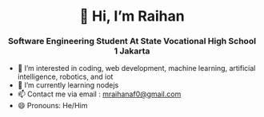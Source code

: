<h1 align="center">👋 Hi, I’m Raihan</h1>
<h3 align="center">Software Engineering Student At State Vocational High School 1 Jakarta</h3>
  
- 👀 I’m interested in coding, web development, machine learning, artificial intelligence, robotics, and iot
- 🌱 I’m currently learning nodejs
- 📫 Contact me via email : mraihanaf0@gmail.com
- 😄 Pronouns: He/Him

<!---
mraihanaf/mraihanaf is a ✨ special ✨ repository because its `README.md` (this file) appears on your GitHub profile.
You can click the Preview link to take a look at your changes.
--->
